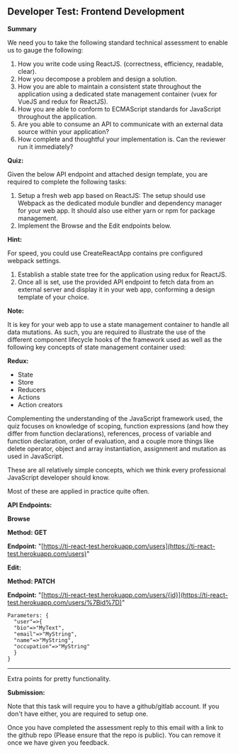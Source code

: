 ## Developer Test: Frontend Development

**Summary**

We need you to take the following standard technical assessment to enable us to gauge the following:

 1. How you write code using ReactJS. (correctness,
    efficiency, readable, clear).
 2. How you decompose a problem and design a solution.
 3. How you are able to maintain a consistent state throughout the application using a dedicated state management container (vuex for
    VueJS and redux for ReactJS).
 4. How you are able to conform to ECMAScript standards for JavaScript throughout the application.
 5. Are you able to consume an API to communicate with an external data source within your application?
 6. How complete and thoughtful your implementation is. Can the reviewer run it immediately?

**Quiz:**

Given the below API endpoint and attached design template, you are required to complete the following tasks:
 1. Setup a fresh web app based on ReactJS: The setup should use Webpack as the dedicated module bundler and dependency manager for your web app. It should also use either yarn or npm for package management.
 2. Implement the Browse and the Edit endpoints below.

**Hint:**

For speed, you could use CreateReactApp contains pre configured webpack settings.
  
1. Establish a stable state tree for the application using redux for ReactJS.
3. Once all is set, use the provided API endpoint to fetch data from an external server and display it in your web app, conforming a design template of your choice. 

**Note:**

It is key for your web app to use a state management container to handle all data mutations. As such, you are required to illustrate the use of the different component lifecycle hooks of the framework used as well as the following key concepts of state management container used:
   
**Redux:**
* State
* Store
* Reducers
* Actions
* Action creators

Complementing the understanding of the JavaScript framework used, the quiz focuses on knowledge of scoping, function expressions (and how they differ from function declarations), references, process of variable and function declaration, order of evaluation, and a couple more things like delete operator, object and array instantiation, assignment and mutation as used in JavaScript. 

These are all relatively simple concepts, which we think every professional JavaScript developer should know. 

Most of these are applied in practice quite often.

**API Endpoints:**

**Browse**

**Method: GET**

**Endpoint:** "[https://ti-react-test.herokuapp.com/users](https://ti-react-test.herokuapp.com/users)"

**Edit:**

**Method: PATCH** 

**Endpoint:** "[https://ti-react-test.herokuapp.com/users/{id}](https://ti-react-test.herokuapp.com/users/%7Bid%7D)"

    Parameters: {
      "user"=>{
      "bio"=>"MyText",
      "email"=>"MyString",
      "name"=>"MyString",
      "occupation"=>"MyString"
      }
    }

   ---------
Extra points for pretty functionality.

**Submission:**

Note that this task will require you to have a github/gitlab account. If you don't have either, you are required to setup one.

Once you have completed the assessment reply to this email with a link to the github repo (Please ensure that the repo is public). You can remove it once we have given you feedback.